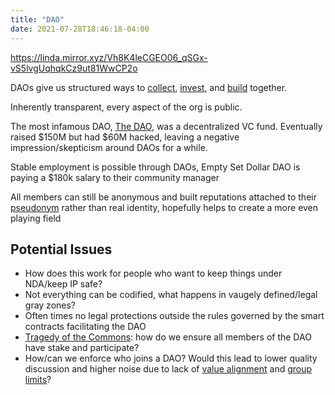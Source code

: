 ```yaml
---
title: "DAO"
date: 2021-07-28T18:46:18-04:00
---
```


https://linda.mirror.xyz/Vh8K4leCGEO06_qSGx-vS5lvgUqhqkCz9ut81WwCP2o

DAOs give us structured ways to [collect](https://foundation.app/blog/pleasrdao), [invest](https://metacartel.xyz/), and [build](https://raidguild.org/) together.

Inherently transparent, every aspect of the org is public.

The most infamous DAO, [The DAO](https://en.wikipedia.org/wiki/The_DAO_(organization)), was a decentralized VC fund. Eventually raised $150M but had $60M hacked, leaving a negative impression/skepticism around DAOs for a while.

Stable employment is possible through DAOs, Empty Set Dollar DAO is paying a $180k salary to their community manager

All members can still be anonymous and built reputations attached to their [pseudonym](thoughts/articles/pseudonymous-web.md) rather than real identity, hopefully helps to create a more even playing field

## Potential Issues
- How does this work for people who want to keep things under NDA/keep IP safe?
- Not everything can be codified, what happens in vaugely defined/legal gray zones?
- Often times no legal protections outside the rules governed by the smart contracts facilitating the DAO
- [Tragedy of the Commons](thoughts/tragedy-of-the-commons.md): how do we ensure all members of the DAO have stake and participate?
- How/can we enforce who joins a DAO? Would this lead to lower quality discussion and higher noise due to lack of [value alignment](thoughts/value-setting.md) and [group limits](thoughts/group-limits.md)?